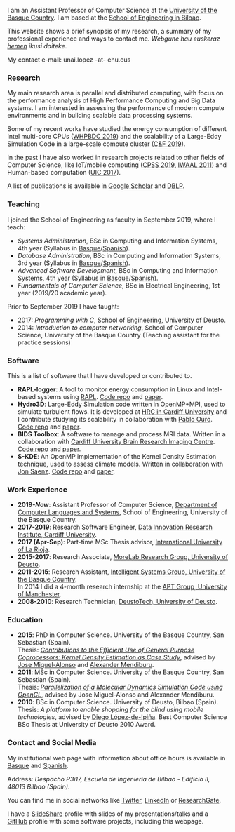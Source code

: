 I am an Assistant Professor of Computer Science at the [University of the Basque Country](https://www.ehu.eus/en). I am based at the [School of Engineering in Bilbao](https://www.ehu.eus/en/web/ingeniaritza-bilbo).

This website shows a brief synopsis of my research, a summary of my professional experience and ways to contact me. _Webgune hau euskeraz [hemen](https://ulopeznovoa.github.io/eus/) ikusi daiteke_.

My contact e-mail: unai.lopez -at- ehu.eus

### Research

My main research area is parallel and distributed computing, with focus on the performance analysis of High Performance Computing and Big Data systems. I am interested in assessing the performance of modern compute environments and in building scalable data processing systems.

Some of my recent works have studied the energy consumption of different Intel multi-core CPUs ([WHPBDC 2019](https://ieeexplore.ieee.org/abstract/document/9060093/)) and the scalability of a Large-Eddy Simulation Code in a large-scale compute cluster ([C&F 2019](https://www.sciencedirect.com/science/article/pii/S0045793018307424)).

In the past I have also worked in research projects related to other fields of Computer Science, like IoT/mobile computing ([CPSS 2019](http://ceur-ws.org/Vol-2530/paper7.pdf), [IWAAL 2011](https://link.springer.com/chapter/10.1007/978-3-642-21303-8_5)) and Human-based computation ([UIC 2017](https://ieeexplore.ieee.org/abstract/document/8397542/)).

A list of publications is available in [Google Scholar](https://scholar.google.es/citations?user=Z8HTo5MAAAAJ) and [DBLP](https://dblp.org/pers/l/Lopez=Novoa:Unai.html).

### Teaching

I joined the School of Engineering as faculty in September 2019, where I teach:

- _Systems Administration_, BSc in Computing and Information Systems, 4th year (Syllabus in [Basque](https://www.ehu.eus/eu/kudeaketaren-eta-informazio-sistemen-informatikaren-ingeniaritzako-gradua-bizkaia/kreditu-eta-irakasgaiak-ikasturteka?p_redirect=consultaAsignatura&p_cod_proceso=egr&p_anyo_acad=20200&p_ciclo=X&p_curso=4&p_cod_asignatura=27709)/[Spanish](https://www.ehu.eus/es/web/guest/grado-ingenieria-informatica-de-gestion-y-sistemas-de-informacion-bizkaia/creditos-y-asignaturas-por-curso?p_redirect=consultaAsignatura&p_cod_proceso=egr&p_anyo_acad=20200&p_ciclo=X&p_curso=4&p_cod_asignatura=27709)).
- _Database Administration_, BSc in Computing and Information Systems, 3rd year (Syllabus in [Basque](https://www.ehu.eus/eu/kudeaketaren-eta-informazio-sistemen-informatikaren-ingeniaritzako-gradua-bizkaia/kreditu-eta-irakasgaiak-ikasturteka?p_redirect=consultaAsignatura&p_cod_proceso=egr&p_anyo_acad=20200&p_ciclo=X&p_curso=3&p_cod_asignatura=27706)/[Spanish](https://www.ehu.eus/es/web/guest/grado-ingenieria-informatica-de-gestion-y-sistemas-de-informacion-bizkaia/creditos-y-asignaturas-por-curso?p_redirect=consultaAsignatura&p_cod_proceso=egr&p_anyo_acad=20200&p_ciclo=X&p_curso=3&p_cod_asignatura=27706)).
- _Advanced Software Development_, BSc in Computing and Information Systems, 4th year (Syllabus in [Basque](https://www.ehu.eus/eu/kudeaketaren-eta-informazio-sistemen-informatikaren-ingeniaritzako-gradua-bizkaia/kreditu-eta-irakasgaiak-ikasturteka?p_redirect=consultaAsignatura&p_cod_proceso=egr&p_anyo_acad=20200&p_ciclo=X&p_curso=4&p_cod_asignatura=27712)/[Spanish](https://www.ehu.eus/es/grado-ingenieria-informatica-de-gestion-y-sistemas-de-informacion-bizkaia/creditos-y-asignaturas-por-curso?p_redirect=consultaAsignatura&p_cod_proceso=egr&p_anyo_acad=20200&p_ciclo=X&p_curso=4&p_cod_asignatura=27712)).
- _Fundamentals of Computer Science_, BSc in Electrical Engineering, 1st year (2019/20 academic year).

<!-- Fundamentals of Computer Science URLs:  Syllabus in [Basque](https://www.ehu.eus/eu/ingeniaritza-elektrikoko-gradua-bizkaia/kreditu-eta-irakasgaiak-ikasturteka?p_redirect=consultaAsignatura&p_cod_proceso=egr&p_anyo_acad=20190&p_ciclo=X&p_curso=1&p_cod_asignatura=27679)/[Spanish](https://www.ehu.eus/es/grado-ingenieria-electrica-bizkaia/creditos-y-asignaturas-por-curso?p_redirect=consultaAsignatura&p_cod_proceso=egr&p_anyo_acad=20190&p_ciclo=X&p_curso=1&p_cod_asignatura=27679) -->

Prior to September 2019 I have taught:

- 2017: _Programming with C_, School of Engineering, University of Deusto. 
- 2014: _Introduction to computer networking_, School of Computer Science, University of the Basque Country (Teaching assistant for the practice sessions)

### Software

This is a list of software that I have developed or contributed to.

- **RAPL-logger**: A tool to monitor energy consumption in Linux and Intel-based systems using [RAPL](https://ieeexplore.ieee.org/abstract/document/5599016). [Code repo](https://github.com/ulopeznovoa/RAPL-logger) and [paper](https://ieeexplore.ieee.org/abstract/document/9060093/).
- **Hydro3D**: Large-Eddy Simulation code written in OpenMP+MPI, used to simulate turbulent flows. It is developed at [HRC in Cardiff University](https://www.cardiff.ac.uk/research/explore/research-units/hydro-environmental-research-centre) and I contribute studying its scalability in collaboration with [Pablo Ouro](https://www.research.manchester.ac.uk/portal/pablo.ouro.html). [Code repo](https://github.com/OuroPablo/Hydro3D) and [paper](https://www.sciencedirect.com/science/article/pii/S0045793018307424).
- **BIDS Toolbox**: A software to manage and process MRI data. Written in a collaboration with [Cardiff University Brain Research Imaging Centre](https://www.cardiff.ac.uk/cardiff-university-brain-research-imaging-centre). [Code repo](https://github.com/cardiff-brain-research-imaging-centre/bids-toolbox) and [paper](https://ieeexplore.ieee.org/document/9060259).
- **S-KDE**: An OpenMP implementation of the Kernel Density Estimation technique, used to assess climate models. Written in collaboration with [Jon Sáenz](http://www.ehu.eus/eolo/jsaenz.html). [Code repo](https://github.com/ulopeznovoa/kde_openmp) and [paper](https://journals.sagepub.com/doi/abs/10.1177/1094342015576813).

### Work Experience

- **2019-**___Now___: Assistant Professor of Computer Science, [Department of Computer Languages and Systems](https://www.ehu.eus/es/web/lsi/), School of Engineering, University of the Basque Country.
- **2017-2019**: Research Software Engineer, [Data Innovation Research Institute, Cardiff University](https://www.cardiff.ac.uk/data-innovation-research-institute).
- **2017 (Apr-Sep)**: Part-time MSc Thesis advisor, [International University of La Rioja](https://en.unir.net/).
- **2015-2017**: Research Associate, [MoreLab Research Group, University of Deusto](https://morelab.deusto.es/).
- **2011-2015**: Research Assistant, [Intelligent Systems Group, University of the Basque Country](http://www.sc.ehu.es/ccwbayes/).  
In 2014 I did a 4-month research internship at the [APT Group, University of Manchester](http://apt.cs.manchester.ac.uk/).
- **2008-2010**: Research Technician, [DeustoTech, University of Deusto](https://deustotech.deusto.es/).

### Education

- **2015**: PhD in Computer Science. University of the Basque Country, San Sebastian (Spain).  
Thesis: [_Contributions to the Efficient Use of General Purpose Coprocessors: Kernel Density Estimation as Case Study_](https://github.com/isg-ehu/PhD-Dissertations/raw/master/2015_phd_unai_lopez-nova.pdf), advised by [Jose Miguel-Alonso](http://www.sc.ehu.es/acwmialj/) and [Alexander Mendiburu](http://www.sc.ehu.es/ccwbayes/members/amendiburu/alex.html).
- **2011**: MSc in Computer Science. University of the Basque Country, San Sebastian (Spain).  
Thesis: [_Parallelization of a Molecular Dynamics Simulation Code using OpenCL_](http://www.ehu.es/sgi/ARCHIVOS/MSIA_UnaiLopez.pdf), advised by Jose Miguel-Alonso and Alexander Mendiburu.
- **2010**: BSc in Computer Science. University of Deusto, Bilbao (Spain).  
Thesis: _A platform to enable shopping for the blind using mobile technologies_, advised by [Diego López-de-Ipiña](http://paginaspersonales.deusto.es/dipina/). Best Computer Science BSc Thesis at University of Deusto 2010 Award.

### Contact and Social Media

My institutional web page with information about office hours is available in [Basque](https://www.ehu.eus/eu/kudeaketaren-eta-informazio-sistemen-informatikaren-ingeniaritzako-gradua-bizkaia/irakasleak?p_redirect=consultaTutorias&p_anyo_acad=20200&p_idp=458123) and [Spanish](https://www.ehu.eus/es/grado-ingenieria-informatica-de-gestion-y-sistemas-de-informacion-bizkaia/profesorado?p_redirect=consultaTutorias&p_anyo_acad=20200&p_idp=458123).

Address: _Despacho P3i17, Escuela de Ingeniería de Bilbao - Edificio II, 48013 Bilbao (Spain)_.

You can find me in social networks like [Twitter](https://twitter.com/ulopeznovoa), [LinkedIn](https://www.linkedin.com/in/unailopez) or [ResearchGate](https://www.researchgate.net/profile/Unai_Lopez-Novoa).

I have a [SlideShare](https://www.slideshare.net/unlopez) profile with slides of my presentations/talks and a [GitHub](https://github.com/ulopeznovoa) profile with some software projects, including this webpage.
